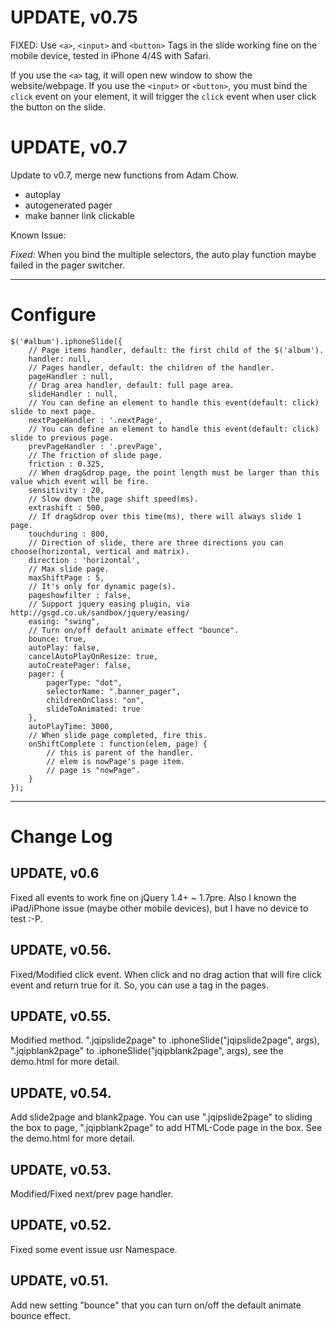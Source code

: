 # UPDATE, v0.75 #

FIXED: Use `<a>`, `<input>` and `<button>` Tags in the slide working fine on the mobile device, tested in iPhone 4/4S with Safari.

If you use the `<a>` tag, it will open new window to show the website/webpage. If you use the `<input>` or `<button>`, you must bind the `click` event on your element, it will trigger the `click` event when user click the button on the slide.

# UPDATE, v0.7 #

Update to v0.7, merge new functions from Adam Chow.

* autoplay
* autogenerated pager
* make banner link clickable

Known Issue:

*Fixed:* When you bind the multiple selectors, the auto play function maybe failed in the pager switcher.

---------------------------------------

# Configure #

```
$('#album').iphoneSlide({
    // Page items handler, default: the first child of the $('album').
    handler: null,
    // Pages handler, default: the children of the handler.
    pageHandler : null,
    // Drag area handler, default: full page area.
    slideHandler : null,
    // You can define an element to handle this event(default: click) slide to next page.
    nextPageHandler : '.nextPage',
    // You can define an element to handle this event(default: click) slide to previous page.
    prevPageHandler : '.prevPage',
    // The friction of slide page.
    friction : 0.325,
    // When drag&drop page, the point length must be larger than this value which event will be fire.
    sensitivity : 20,
    // Slow down the page shift speed(ms).
    extrashift : 500,
    // If drag&drop over this time(ms), there will always slide 1 page.
    touchduring : 800,
    // Direction of slide, there are three directions you can choose(horizontal, vertical and matrix).
    direction : 'horizontal',
    // Max slide page.
    maxShiftPage : 5,
    // It's only for dynamic page(s).
    pageshowfilter : false,
    // Support jquery easing plugin, via http://gsgd.co.uk/sandbox/jquery/easing/
    easing: "swing",
    // Turn on/off default animate effect "bounce".
    bounce: true,
	autoPlay: false,
	cancelAutoPlayOnResize: true,
    autoCreatePager: false,
	pager: {
		pagerType: "dot",
        selectorName: ".banner_pager",
        childrenOnClass: "on",
		slideToAnimated: true
	},
	autoPlayTime: 3000,
    // When slide page completed, fire this.
    onShiftComplete : function(elem, page) {
        // this is parent of the handler.
        // elem is nowPage's page item.
        // page is "nowPage".
    }
});
```

---------------------------------------

# Change Log #

## UPDATE, v0.6 ##

Fixed all events to work fine on jQuery 1.4+ ~ 1.7pre. Also I known the iPad/iPhone issue (maybe other mobile devices), but I have no device to test :-P.

## UPDATE, v0.56. ##

Fixed/Modified click event. When click and no drag action that will fire click event and return true for it. So, you can use a tag in the pages.

## UPDATE, v0.55. ##

Modified method. ".jqipslide2page" to .iphoneSlide("jqipslide2page", args), ".jqipblank2page" to .iphoneSlide("jqipblank2page", args), see the demo.html for more detail.

## UPDATE, v0.54. ##

Add slide2page and blank2page. You can use ".jqipslide2page" to sliding the box to page, ".jqipblank2page" to add HTML-Code page in the box. See the demo.html for more detail.

## UPDATE, v0.53. ##

Modified/Fixed next/prev page handler.

## UPDATE, v0.52. ##

Fixed some event issue usr Namespace.

## UPDATE, v0.51. ##

Add new setting "bounce" that you can turn on/off the default animate bounce effect.
